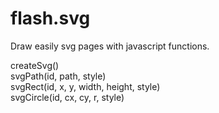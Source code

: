 # flash.svg
Draw easily svg pages with javascript functions.

createSvg()   
svgPath(id, path, style)    
svgRect(id, x, y, width, height, style)    
svgCircle(id, cx, cy, r, style) 

